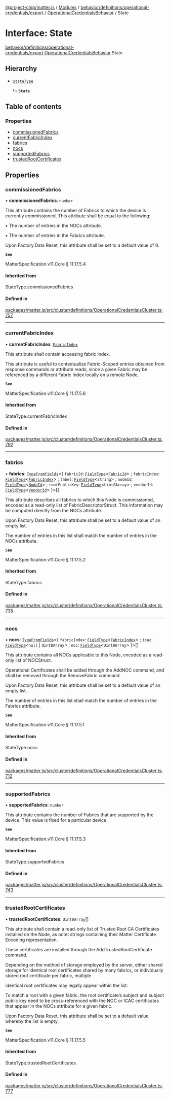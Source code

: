 [@project-chip/matter.js](../README.md) / [Modules](../modules.md) / [behavior/definitions/operational-credentials/export](../modules/behavior_definitions_operational_credentials_export.md) / [OperationalCredentialsBehavior](../modules/behavior_definitions_operational_credentials_export.OperationalCredentialsBehavior.md) / State

# Interface: State

[behavior/definitions/operational-credentials/export](../modules/behavior_definitions_operational_credentials_export.md).[OperationalCredentialsBehavior](../modules/behavior_definitions_operational_credentials_export.OperationalCredentialsBehavior.md).State

## Hierarchy

- [`StateType`](../modules/behavior_definitions_operational_credentials_export._internal_.md#statetype)

  ↳ **`State`**

## Table of contents

### Properties

- [commissionedFabrics](behavior_definitions_operational_credentials_export.OperationalCredentialsBehavior.State.md#commissionedfabrics)
- [currentFabricIndex](behavior_definitions_operational_credentials_export.OperationalCredentialsBehavior.State.md#currentfabricindex)
- [fabrics](behavior_definitions_operational_credentials_export.OperationalCredentialsBehavior.State.md#fabrics)
- [nocs](behavior_definitions_operational_credentials_export.OperationalCredentialsBehavior.State.md#nocs)
- [supportedFabrics](behavior_definitions_operational_credentials_export.OperationalCredentialsBehavior.State.md#supportedfabrics)
- [trustedRootCertificates](behavior_definitions_operational_credentials_export.OperationalCredentialsBehavior.State.md#trustedrootcertificates)

## Properties

### commissionedFabrics

• **commissionedFabrics**: `number`

This attribute contains the number of Fabrics to which the device is currently commissioned. This
attribute shall be equal to the following:

  • The number of entries in the NOCs attribute.

  • The number of entries in the Fabrics attribute.

Upon Factory Data Reset, this attribute shall be set to a default value of 0.

**`See`**

MatterSpecification.v11.Core § 11.17.5.4

#### Inherited from

StateType.commissionedFabrics

#### Defined in

[packages/matter.js/src/cluster/definitions/OperationalCredentialsCluster.ts:757](https://github.com/project-chip/matter.js/blob/904d0c9b952b91f28a21803759c5e5c66ee4d272/packages/matter.js/src/cluster/definitions/OperationalCredentialsCluster.ts#L757)

___

### currentFabricIndex

• **currentFabricIndex**: [`FabricIndex`](../modules/datatype_export.md#fabricindex)

This attribute shall contain accessing fabric index.

This attribute is useful to contextualize Fabric-Scoped entries obtained from response commands or
attribute reads, since a given Fabric may be referenced by a different Fabric Index locally on a remote
Node.

**`See`**

MatterSpecification.v11.Core § 11.17.5.6

#### Inherited from

StateType.currentFabricIndex

#### Defined in

[packages/matter.js/src/cluster/definitions/OperationalCredentialsCluster.ts:792](https://github.com/project-chip/matter.js/blob/904d0c9b952b91f28a21803759c5e5c66ee4d272/packages/matter.js/src/cluster/definitions/OperationalCredentialsCluster.ts#L792)

___

### fabrics

• **fabrics**: [`TypeFromFields`](../modules/tlv_export.md#typefromfields)\<\{ `fabricId`: [`FieldType`](tlv_export.FieldType.md)\<[`FabricId`](../modules/datatype_export.md#fabricid)\> ; `fabricIndex`: [`FieldType`](tlv_export.FieldType.md)\<[`FabricIndex`](../modules/datatype_export.md#fabricindex)\> ; `label`: [`FieldType`](tlv_export.FieldType.md)\<`string`\> ; `nodeId`: [`FieldType`](tlv_export.FieldType.md)\<[`NodeId`](../modules/datatype_export.md#nodeid)\> ; `rootPublicKey`: [`FieldType`](tlv_export.FieldType.md)\<`Uint8Array`\> ; `vendorId`: [`FieldType`](tlv_export.FieldType.md)\<[`VendorId`](../modules/datatype_export.md#vendorid)\>  }\>[]

This attribute describes all fabrics to which this Node is commissioned, encoded as a read-only list of
FabricDescriptorStruct. This information may be computed directly from the NOCs attribute.

Upon Factory Data Reset, this attribute shall be set to a default value of an empty list.

The number of entries in this list shall match the number of entries in the NOCs attribute.

**`See`**

MatterSpecification.v11.Core § 11.17.5.2

#### Inherited from

StateType.fabrics

#### Defined in

[packages/matter.js/src/cluster/definitions/OperationalCredentialsCluster.ts:735](https://github.com/project-chip/matter.js/blob/904d0c9b952b91f28a21803759c5e5c66ee4d272/packages/matter.js/src/cluster/definitions/OperationalCredentialsCluster.ts#L735)

___

### nocs

• **nocs**: [`TypeFromFields`](../modules/tlv_export.md#typefromfields)\<\{ `fabricIndex`: [`FieldType`](tlv_export.FieldType.md)\<[`FabricIndex`](../modules/datatype_export.md#fabricindex)\> ; `icac`: [`FieldType`](tlv_export.FieldType.md)\<``null`` \| `Uint8Array`\> ; `noc`: [`FieldType`](tlv_export.FieldType.md)\<`Uint8Array`\>  }\>[]

This attribute contains all NOCs applicable to this Node, encoded as a read-only list of NOCStruct.

Operational Certificates shall be added through the AddNOC command, and shall be removed through the
RemoveFabric command.

Upon Factory Data Reset, this attribute shall be set to a default value of an empty list.

The number of entries in this list shall match the number of entries in the Fabrics attribute.

**`See`**

MatterSpecification.v11.Core § 11.17.5.1

#### Inherited from

StateType.nocs

#### Defined in

[packages/matter.js/src/cluster/definitions/OperationalCredentialsCluster.ts:712](https://github.com/project-chip/matter.js/blob/904d0c9b952b91f28a21803759c5e5c66ee4d272/packages/matter.js/src/cluster/definitions/OperationalCredentialsCluster.ts#L712)

___

### supportedFabrics

• **supportedFabrics**: `number`

This attribute contains the number of Fabrics that are supported by the device. This value is fixed for
a particular device.

**`See`**

MatterSpecification.v11.Core § 11.17.5.3

#### Inherited from

StateType.supportedFabrics

#### Defined in

[packages/matter.js/src/cluster/definitions/OperationalCredentialsCluster.ts:743](https://github.com/project-chip/matter.js/blob/904d0c9b952b91f28a21803759c5e5c66ee4d272/packages/matter.js/src/cluster/definitions/OperationalCredentialsCluster.ts#L743)

___

### trustedRootCertificates

• **trustedRootCertificates**: `Uint8Array`[]

This attribute shall contain a read-only list of Trusted Root CA Certificates installed on the Node, as
octet strings containing their Matter Certificate Encoding representation.

These certificates are installed through the AddTrustedRootCertificate command.

Depending on the method of storage employed by the server, either shared storage for identical root
certificates shared by many fabrics, or individually stored root certificate per fabric, multiple

identical root certificates may legally appear within the list.

To match a root with a given fabric, the root certificate’s subject and subject public key need to be
cross-referenced with the NOC or ICAC certificates that appear in the NOCs attribute for a given fabric.

Upon Factory Data Reset, this attribute shall be set to a default value whereby the list is empty.

**`See`**

MatterSpecification.v11.Core § 11.17.5.5

#### Inherited from

StateType.trustedRootCertificates

#### Defined in

[packages/matter.js/src/cluster/definitions/OperationalCredentialsCluster.ts:777](https://github.com/project-chip/matter.js/blob/904d0c9b952b91f28a21803759c5e5c66ee4d272/packages/matter.js/src/cluster/definitions/OperationalCredentialsCluster.ts#L777)
